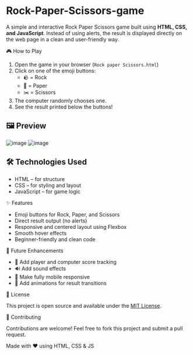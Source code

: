 # Rock-Paper-Scissors-game

A simple and interactive Rock Paper Scissors game built using **HTML, CSS, and JavaScript**. Instead of using alerts, the result is displayed directly on the web page in a clean and user-friendly way.



🎮 How to Play

1. Open the game in your browser (`Rock paper Scissors.html`)
2. Click on one of the emoji buttons:
   - 🪨 = Rock
   - 📄 = Paper
   - ✂️ = Scissors
3. The computer randomly chooses one.
4. See the result printed below the buttons!



## 🖼️ Preview

![image](https://github.com/user-attachments/assets/001dc0be-18b9-42ca-b42a-7a424b284e05)
![image](https://github.com/user-attachments/assets/15a6951b-6866-470d-a6d7-4d5db18820ea)


## 🛠️ Technologies Used

- HTML – for structure
- CSS – for styling and layout
- JavaScript – for game logic



 ✨ Features

- Emoji buttons for Rock, Paper, and Scissors
- Direct result output (no alerts)
- Responsive and centered layout using Flexbox
- Smooth hover effects
- Beginner-friendly and clean code



 📌 Future Enhancements

- 🎯 Add player and computer score tracking
- 🔊 Add sound effects
- 📱 Make fully mobile responsive
- 🎨 Add animations for result transitions


 📄 License

This project is open source and available under the [MIT License](LICENSE).


🤝 Contributing

Contributions are welcome! Feel free to fork this project and submit a pull request.

Made with ❤️ using HTML, CSS & JS
